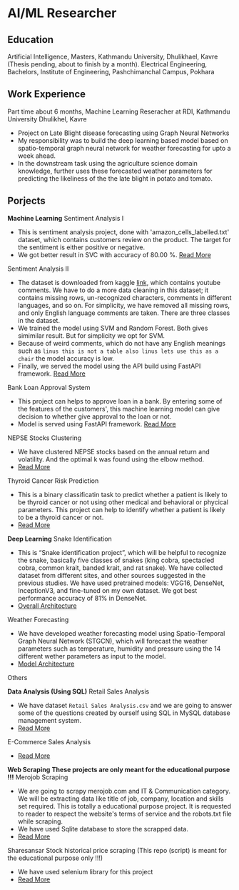 # AI/ML Researcher

## Education
Artificial Intelligence, Masters, Kathmandu University, Dhulikhael, Kavre (Thesis pending, about to finish by a month).
Electrical Engineering, Bachelors, Institute of Engineering, Pashchimanchal Campus, Pokhara

## Work Experience
Part time about 6 months, Machine Learning Reseracher at RDI, Kathmandu University Dhulikhel, Kavre
- Project on Late Blight disease forecasting using Graph Neural Networks
- My responsibility was to build the deep learning based model based on spatio-temporal graph neural network for weather forecasting for upto a week ahead.
- In the downstream task using the agriculture science domain knowledge, further uses these forecasted weather parameters for predicting the likeliness of the the late blight in potato and tomato.

## Porjects
**Machine Learning**
Sentiment Analysis I
- This is sentiment analysis project, done with 'amazon_cells_labelled.txt' dataset, which contains customers review on the product. The target for the sentiment is either positive or negative.
- We got better result in SVC with accuracy of 80.00 %. [Read More](https://github.com/Baburam208/NLP-Projects/tree/main/sentiment%20analysis%20I)

Sentiment Analysis II
- The dataset is downloaded from kaggle [link](https://www.kaggle.com/datasets/atifaliak/youtube-comments-dataset), which contains youtube comments. We have to do a more data cleaning in this dataset; it contains missing rows, un-recognized characters, comments in different languages, and so on. For simplicity, we have removed all missing rows, and only English language comments are taken. There are three classes in the dataset.
- We trained the model using SVM and Random Forest. Both gives simimilar result. But for simplicity we opt for SVM.
- Because of weird comments, which do not have any English meanings such as `linus this is not a table also linus lets use this as a chair` the model accuracy is low.
- Finally, we served the model using the API build using FastAPI framework. [Read More](https://github.com/Baburam208/NLP-Projects/tree/main/sentiment%20analysis%20II)

Bank Loan Approval System
- This project can helps to approve loan in a bank. By entering some of the features of the customers', this machine learning model can give decision to whether give approval to the loan or not.
- Model is served using FastAPI framework. [Read More](https://github.com/Baburam208/ML_Projects/tree/main/Bank%20Loan)

NEPSE Stocks Clustering
- We have clustered NEPSE stocks based on the annual return and volatility. And the optimal k was found using the elbow method.
- [Read More](https://github.com/Baburam208/ML_Projects/tree/main/KMeans%20Clustering)

Thyroid Cancer Risk Prediction
- This is a binary classificatin task to predict whether a patient is likely to be thyroid cancer or not using other medical and behavioral or phycical parameters. This project can help to identify whether a patient is likely to be a thyroid cancer or not.
- [Read More](https://github.com/Baburam208/ML_Projects/tree/main/Thyroid%20Cancer%20Risk%20Prediction)

**Deep Learning**
Snake Identification
- This is “Snake identification project”, which will be helpful to recognize the snake, basically five classes of snakes (king cobra, spectacled cobra, common krait, banded krait, and rat snake). We have collected dataset from different sites, and other sources suggested in the previous studies. We have used pretrained models: VGG16, DenseNet, InceptionV3, and fine-tuned on my own dataset. We got best performance accuracy of 81% in DenseNet.
- [Overall Architecture](https://baburam208.github.io/baburamchaudhary.github.io/images/Snake%20Classification%20Architecture%20Diagram.png)

Weather Forecasting
- We have developed weather forecasting model using Spatio-Temporal Graph Neural Network (STGCN), which will forecast the weather parameters such as temperature, humidity and pressure using the 14 different wether parameters as input to the model.
- [Model Architecture](https://baburam208.github.io/baburamchaudhary.github.io/images/Network%20Diagram.drawio.png)

Others

**Data Analysis (Using SQL)**
Retail Sales Analysis
- We have dataset `Retail Sales Analysis.csv` and we are going to answer some of the questions created by ourself using SQL in MySQL database management system.
- [Read More](https://github.com/Baburam208/SQL/tree/main/Retail-Sales-Analysis)

E-Commerce Sales Analysis
- [Read More](https://github.com/Baburam208/SQL/tree/main/E-Commerce-Sales)

**Web Scraping**
**These projects are only meant for the educational purpose !!!**
Merojob Scraping
- We are going to scrapy merojob.com and IT & Communication category. We will be extracting data like title of job, company, location and skills set required. This is totally a educational purpose project. It is requested to reader to respect the website's terms of service and the robots.txt file while scraping.
- We have used Sqlite database to store the scrapped data.
- [Read More](https://github.com/Baburam208/Web-Crawling)

Sharesansar Stock historical price scraping
(This repo (script) is meant for the educational purpose only !!!)
- We have used selenium library for this project
- [Read More](https://github.com/Baburam208/Scrapper/tree/main/ss%20scraping)
